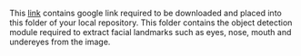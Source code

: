 This <a href="https://drive.google.com/drive/folders/1Ej9tfpbbh2n1Yp5lFTECifeCT4I0PbEj?usp=sharing">link</a> contains google link required to be downloaded and placed into this folder of your local repository. This folder contains the object detection module required to extract facial landmarks such as eyes, nose, mouth and undereyes from the image.
